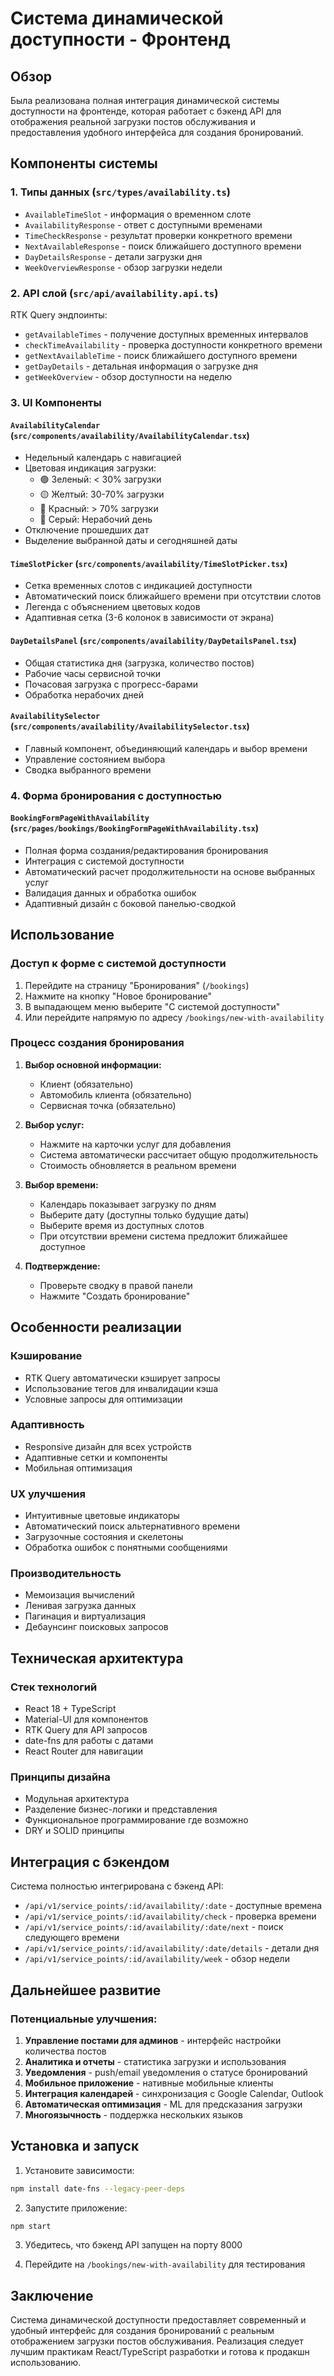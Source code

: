 # Система динамической доступности - Фронтенд

## Обзор

Была реализована полная интеграция динамической системы доступности на фронтенде, которая работает с бэкенд API для отображения реальной загрузки постов обслуживания и предоставления удобного интерфейса для создания бронирований.

## Компоненты системы

### 1. Типы данных (`src/types/availability.ts`)

- `AvailableTimeSlot` - информация о временном слоте
- `AvailabilityResponse` - ответ с доступными временами  
- `TimeCheckResponse` - результат проверки конкретного времени
- `NextAvailableResponse` - поиск ближайшего доступного времени
- `DayDetailsResponse` - детали загрузки дня
- `WeekOverviewResponse` - обзор загрузки недели

### 2. API слой (`src/api/availability.api.ts`)

RTK Query эндпоинты:
- `getAvailableTimes` - получение доступных временных интервалов
- `checkTimeAvailability` - проверка доступности конкретного времени
- `getNextAvailableTime` - поиск ближайшего доступного времени
- `getDayDetails` - детальная информация о загрузке дня
- `getWeekOverview` - обзор доступности на неделю

### 3. UI Компоненты

#### `AvailabilityCalendar` (`src/components/availability/AvailabilityCalendar.tsx`)
- Недельный календарь с навигацией
- Цветовая индикация загрузки:
  - 🟢 Зеленый: < 30% загрузки  
  - 🟡 Желтый: 30-70% загрузки
  - 🔴 Красный: > 70% загрузки
  - 🔘 Серый: Нерабочий день
- Отключение прошедших дат
- Выделение выбранной даты и сегодняшней даты

#### `TimeSlotPicker` (`src/components/availability/TimeSlotPicker.tsx`)
- Сетка временных слотов с индикацией доступности
- Автоматический поиск ближайшего времени при отсутствии слотов
- Легенда с объяснением цветовых кодов
- Адаптивная сетка (3-6 колонок в зависимости от экрана)

#### `DayDetailsPanel` (`src/components/availability/DayDetailsPanel.tsx`)
- Общая статистика дня (загрузка, количество постов)
- Рабочие часы сервисной точки
- Почасовая загрузка с прогресс-барами
- Обработка нерабочих дней

#### `AvailabilitySelector` (`src/components/availability/AvailabilitySelector.tsx`)
- Главный компонент, объединяющий календарь и выбор времени
- Управление состоянием выбора
- Сводка выбранного времени

### 4. Форма бронирования с доступностью

#### `BookingFormPageWithAvailability` (`src/pages/bookings/BookingFormPageWithAvailability.tsx`)
- Полная форма создания/редактирования бронирования
- Интеграция с системой доступности
- Автоматический расчет продолжительности на основе выбранных услуг
- Валидация данных и обработка ошибок
- Адаптивный дизайн с боковой панелью-сводкой

## Использование

### Доступ к форме с системой доступности

1. Перейдите на страницу "Бронирования" (`/bookings`)
2. Нажмите на кнопку "Новое бронирование" 
3. В выпадающем меню выберите "С системой доступности"
4. Или перейдите напрямую по адресу `/bookings/new-with-availability`

### Процесс создания бронирования

1. **Выбор основной информации:**
   - Клиент (обязательно)
   - Автомобиль клиента (обязательно)
   - Сервисная точка (обязательно)

2. **Выбор услуг:**
   - Нажмите на карточки услуг для добавления
   - Система автоматически рассчитает общую продолжительность
   - Стоимость обновляется в реальном времени

3. **Выбор времени:**
   - Календарь показывает загрузку по дням
   - Выберите дату (доступны только будущие даты)
   - Выберите время из доступных слотов
   - При отсутствии времени система предложит ближайшее доступное

4. **Подтверждение:**
   - Проверьте сводку в правой панели
   - Нажмите "Создать бронирование"

## Особенности реализации

### Кэширование
- RTK Query автоматически кэширует запросы
- Использование тегов для инвалидации кэша
- Условные запросы для оптимизации

### Адаптивность
- Responsive дизайн для всех устройств
- Адаптивные сетки и компоненты
- Мобильная оптимизация

### UX улучшения  
- Интуитивные цветовые индикаторы
- Автоматический поиск альтернативного времени
- Загрузочные состояния и скелетоны
- Обработка ошибок с понятными сообщениями

### Производительность
- Мемоизация вычислений
- Ленивая загрузка данных
- Пагинация и виртуализация
- Дебаунсинг поисковых запросов

## Техническая архитектура

### Стек технологий
- React 18 + TypeScript
- Material-UI для компонентов
- RTK Query для API запросов
- date-fns для работы с датами
- React Router для навигации

### Принципы дизайна
- Модульная архитектура
- Разделение бизнес-логики и представления
- Функциональное программирование где возможно
- DRY и SOLID принципы

## Интеграция с бэкендом

Система полностью интегрирована с бэкенд API:
- `/api/v1/service_points/:id/availability/:date` - доступные времена
- `/api/v1/service_points/:id/availability/check` - проверка времени  
- `/api/v1/service_points/:id/availability/:date/next` - поиск следующего времени
- `/api/v1/service_points/:id/availability/:date/details` - детали дня
- `/api/v1/service_points/:id/availability/week` - обзор недели

## Дальнейшее развитие

### Потенциальные улучшения:
1. **Управление постами для админов** - интерфейс настройки количества постов
2. **Аналитика и отчеты** - статистика загрузки и использования
3. **Уведомления** - push/email уведомления о статусе бронирований  
4. **Мобильное приложение** - нативные мобильные клиенты
5. **Интеграция календарей** - синхронизация с Google Calendar, Outlook
6. **Автоматическая оптимизация** - ML для предсказания загрузки
7. **Многоязычность** - поддержка нескольких языков

## Установка и запуск

1. Установите зависимости:
```bash
npm install date-fns --legacy-peer-deps
```

2. Запустите приложение:
```bash
npm start
```

3. Убедитесь, что бэкенд API запущен на порту 8000

4. Перейдите на `/bookings/new-with-availability` для тестирования

## Заключение

Система динамической доступности предоставляет современный и удобный интерфейс для создания бронирований с реальным отображением загрузки постов обслуживания. Реализация следует лучшим практикам React/TypeScript разработки и готова к продакшн использованию. 